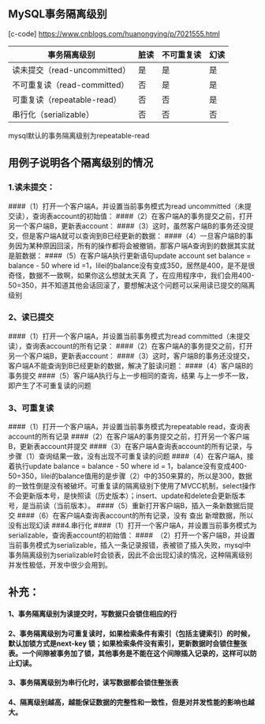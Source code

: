 ## MySQL事务隔离级别
[c-code] https://www.cnblogs.com/huanongying/p/7021555.html

|事务隔离级别|脏读|不可重复读|	幻读|
|------|-----|-----|-----|
|读未提交（read-uncommitted）|	是|	是|	是|
|不可重复读（read-committed）|	否	|是	|是|
|可重复读（repeatable-read）	|否|	否|	是|
|串行化（serializable）|	否	|否	|否|

mysql默认的事务隔离级别为repeatable-read

## 用例子说明各个隔离级别的情况
### 1.读未提交：
####（1）打开一个客户端A，并设置当前事务模式为read uncommitted（未提交读），查询表account的初始值：
####（2）在客户端A的事务提交之前，打开另一个客户端B，更新表account：
####（3）这时，虽然客户端B的事务还没提交，但是客户端A就可以查询到B已经更新的数据：
####（4）一旦客户端B的事务因为某种原因回滚，所有的操作都将会被撤销，那客户端A查询到的数据其实就是脏数据：
####（5）在客户端A执行更新语句update account set balance = balance - 50 where id =1，lilei的balance没有变成350，居然是400，是不是很奇怪，数据不一致啊，如果你这么想就太天真 了，在应用程序中，我们会用400-50=350，并不知道其他会话回滚了，要想解决这个问题可以采用读已提交的隔离级别
 
### 2、读已提交
####（1）打开一个客户端A，并设置当前事务模式为read committed（未提交读），查询表account的所有记录：
####（2）在客户端A的事务提交之前，打开另一个客户端B，更新表account：
####（3）这时，客户端B的事务还没提交，客户端A不能查询到B已经更新的数据，解决了脏读问题：
####（4）客户端B的事务提交
####（5）客户端A执行与上一步相同的查询，结果 与上一步不一致，即产生了不可重复读的问题
### 3、可重复读
####（1）打开一个客户端A，并设置当前事务模式为repeatable read，查询表account的所有记录
####（2）在客户端A的事务提交之前，打开另一个客户端B，更新表account并提交
####（3）在客户端A查询表account的所有记录，与步骤（1）查询结果一致，没有出现不可重复读的问题
####（4）在客户端A，接着执行update balance = balance - 50 where id = 1，balance没有变成400-50=350，lilei的balance值用的是步骤（2）中的350来算的，所以是300，数据的一致性倒是没有被破坏。可重复读的隔离级别下使用了MVCC机制，select操作不会更新版本号，是快照读（历史版本）；insert、update和delete会更新版本号，是当前读（当前版本）。
####（5）重新打开客户端B，插入一条新数据后提交
####（6）在客户端A查询表account的所有记录，没有 查出 新增数据，所以没有出现幻读
###4.串行化
####（1）打开一个客户端A，并设置当前事务模式为serializable，查询表account的初始值：
####　（2）打开一个客户端B，并设置当前事务模式为serializable，插入一条记录报错，表被锁了插入失败，mysql中事务隔离级别为serializable时会锁表，因此不会出现幻读的情况，这种隔离级别并发性极低，开发中很少会用到。
## 补充：
#### 1、事务隔离级别为读提交时，写数据只会锁住相应的行
#### 2、事务隔离级别为可重复读时，如果检索条件有索引（包括主键索引）的时候，默认加锁方式是next-key 锁；如果检索条件没有索引，更新数据时会锁住整张表。一个间隙被事务加了锁，其他事务是不能在这个间隙插入记录的，这样可以防止幻读。
#### 3、事务隔离级别为串行化时，读写数据都会锁住整张表
#### 4、隔离级别越高，越能保证数据的完整性和一致性，但是对并发性能的影响也越大。